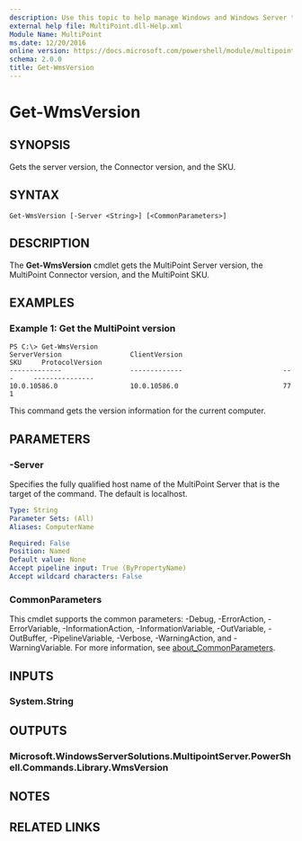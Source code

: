 ```yaml
---
description: Use this topic to help manage Windows and Windows Server technologies with Windows PowerShell.
external help file: MultiPoint.dll-Help.xml
Module Name: MultiPoint
ms.date: 12/20/2016
online version: https://docs.microsoft.com/powershell/module/multipoint/get-wmsversion?view=windowsserver2022-ps&wt.mc_id=ps-gethelp
schema: 2.0.0
title: Get-WmsVersion
---
```


# Get-WmsVersion

## SYNOPSIS
Gets the server version, the Connector version, and the SKU.

## SYNTAX

```
Get-WmsVersion [-Server <String>] [<CommonParameters>]
```

## DESCRIPTION
The **Get-WmsVersion** cmdlet gets the MultiPoint Server version, the MultiPoint Connector version, and the MultiPoint SKU.

## EXAMPLES

### Example 1: Get the MultiPoint version
```
PS C:\> Get-WmsVersion
ServerVersion                 ClientVersion                         SKU     ProtocolVersion
-------------                 -------------                         ---     ---------------
10.0.10586.0                  10.0.10586.0                          77      1
```

This command gets the version information for the current computer.

## PARAMETERS

### -Server
Specifies the fully qualified host name of the MultiPoint Server that is the target of the command.
The default is localhost.

```yaml
Type: String
Parameter Sets: (All)
Aliases: ComputerName

Required: False
Position: Named
Default value: None
Accept pipeline input: True (ByPropertyName)
Accept wildcard characters: False
```

### CommonParameters
This cmdlet supports the common parameters: -Debug, -ErrorAction, -ErrorVariable, -InformationAction, -InformationVariable, -OutVariable, -OutBuffer, -PipelineVariable, -Verbose, -WarningAction, and -WarningVariable. For more information, see [about_CommonParameters](https://go.microsoft.com/fwlink/?LinkID=113216).

## INPUTS

### System.String

## OUTPUTS

### Microsoft.WindowsServerSolutions.MultipointServer.PowerShell.Commands.Library.WmsVersion

## NOTES

## RELATED LINKS

